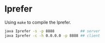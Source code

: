 # Iprefer

Using `make` to compile the Iprefer.

```bash
java Iprefer -s -p 8888            ## server
java Iprefer -c -h 0.0.0.0 -p 8888 ## client
```

